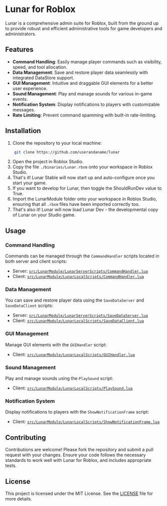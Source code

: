 # Lunar for Roblox

Lunar is a comprehensive admin suite for Roblox, built from the ground up to provide robust and efficient administrative tools for game developers and administrators.

## Features

- **Command Handling**: Easily manage player commands such as visibility, speed, and tool allocation.
- **Data Management**: Save and restore player data seamlessly with integrated DataStore support.
- **GUI Management**: Intuitive and draggable GUI elements for a better user experience.
- **Sound Management**: Play and manage sounds for various in-game events.
- **Notification System**: Display notifications to players with customizable messages.
- **Rate Limiting**: Prevent command spamming with built-in rate-limiting.

## Installation

1. Clone the repository to your local machine:

```bash
    git clone https://github.com/userandaname/lunar
```

2. Open the project in Roblox Studio.
3. Copy the file `./binaries/Lunar.rbxm` onto your workspace in Roblox Studio.
4. That's it! Lunar Stable will now start up and auto-configure once you start your game.
5. If you want to develop for Lunar, then toggle the ShouldRunDev value to True.
6. Import the LunarModule folder onto your workspace in Roblox Studio, ensuring that all `.rbxm` files have been imported correctly too.
7. That's also it! Lunar will now load Lunar Dev - the developmental copy of Lunar on your Studio game.

## Usage

### Command Handling

Commands can be managed through the `CommandHandler` scripts located in both server and client scripts:
- Server: [`src/LunarModule/LunarServerScripts/CommandHandler.lua`](src/LunarModule/LunarServerScripts/CommandHandler.lua)
- Client: [`src/LunarModule/LunarLocalScripts/CommandHandler.lua`](src/LunarModule/LunarLocalScripts/CommandHandler.lua)

### Data Management

You can save and restore player data using the `SaveDataServer` and `SaveDataClient` scripts:
- Server: [`src/LunarModule/LunarServerScripts/SaveDataServer.lua`](src/LunarModule/LunarServerScripts/SaveDataServer.lua)
- Client: [`src/LunarModule/LunarLocalScripts/SaveDataClient.lua`](src/LunarModule/LunarLocalScripts/SaveDataClient.lua)

### GUI Management

Manage GUI elements with the `GUIHandler` script:
- Client: [`src/LunarModule/LunarLocalScripts/GUIHandler.lua`](src/LunarModule/LunarLocalScripts/GUIHandler.lua)

### Sound Management

Play and manage sounds using the `PlaySound` script:
- Client: [`src/LunarModule/LunarLocalScripts/PlaySound.lua`](src/LunarModule/LunarLocalScripts/PlaySound.lua)

### Notification System

Display notifications to players with the `ShowNotificationFrame` script:
- Client: [`src/LunarModule/LunarLocalScripts/ShowNotificationFrame.lua`](src/LunarModule/LunarLocalScripts/ShowNotificationFrame.lua)

## Contributing

Contributions are welcome! Please fork the repository and submit a pull request with your changes. Ensure your code follows the necessary standards to work well with Lunar for Roblox, and includes appropriate tests.

## License

This project is licensed under the MIT License. See the [LICENSE](LICENSE) file for more details.